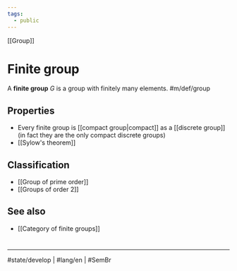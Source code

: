 ```yaml
---
tags:
  - public
---
```

[[Group]]
# Finite group

A **finite group** $G$ is a group with finitely many elements. #m/def/group 

## Properties

- Every finite group is [[compact group|compact]] as a [[discrete group]] (in fact they are the only compact discrete groups)
- [[Sylow's theorem]]

## Classification

- [[Group of prime order]]
- [[Groups of order 2]]

## See also

- [[Category of finite groups]]

#
---
#state/develop | #lang/en | #SemBr
